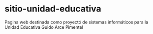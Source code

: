 # sitio-unidad-educativa
Pagina web destinada como proyectó de sistemas informáticos para la Unidad Educativa Guido Arce Pimentel 
